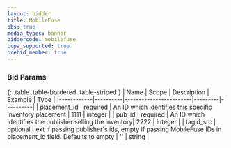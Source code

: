 ```yaml
---
layout: bidder
title: MobileFuse
pbs: true
media_types: banner
biddercode: mobilefuse
ccpa_supported: true
prebid_member: true
---
```


### Bid Params

{: .table .table-bordered .table-striped }
| Name       | Scope    | Description            | Example | Type     |
|------------|----------|------------------------|---------|----------|
| placement_id | required | An ID which identifies this specific inventory placement | 1111 | integer |
| pub_id | required | An ID which identifies the publisher selling the inventory| 2222 | integer |
| tagid_src | optional | ext if passing publisher's ids, empty if passing MobileFuse IDs in placement_id field. Defaults to empty | '' | string |
